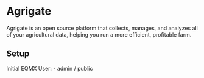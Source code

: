 # Agrigate

Agrigate is an open source platform that collects, manages, and analyzes all of your agricultural data, helping you run a more efficient, profitable farm.

## Setup

Initial EQMX User: - admin / public
